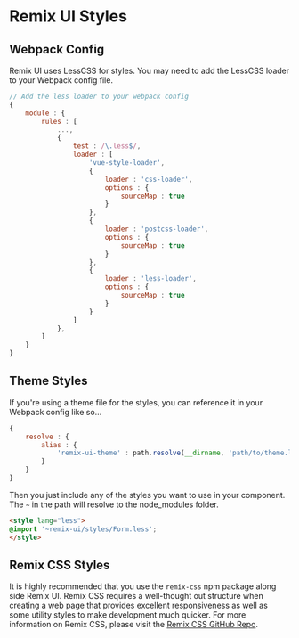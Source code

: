 # Remix UI Styles

## Webpack Config
Remix UI uses LessCSS for styles. You may need to add the LessCSS loader to your Webpack config file.
```js
// Add the less loader to your webpack config
{
    module : {
        rules : [
            ...,
            {
                test : /\.less$/,
                loader : [
                    'vue-style-loader',
                    {
                        loader : 'css-loader',
                        options : {
                            sourceMap : true
                        }
                    },
                    {
                        loader : 'postcss-loader',
                        options : {
                            sourceMap : true
                        }
                    },
                    {
                        loader : 'less-loader',
                        options : {
                            sourceMap : true
                        }
                    }
                ]
            },
        ]
    }
}
```

## Theme Styles
If you're using a theme file for the styles, you can reference it in your Webpack config like so...
```js
{
    resolve : {
        alias : {
            'remix-ui-theme' : path.resolve(__dirname, 'path/to/theme.less')
        }
    }
}
```

Then you just include any of the styles you want to use in your component. The `~` in the path will resolve to the node_modules folder.
```html
<style lang="less">
@import '~remix-ui/styles/Form.less';
</style>
```

## Remix CSS Styles
It is highly recommended that you use the `remix-css` npm package along side Remix UI. Remix CSS requires a well-thought out structure when creating a web page that provides excellent responsiveness as well as some utility styles to make development much quicker. For more information on Remix CSS, please visit the [Remix CSS GitHub Repo](https://github.com/RonnieSan/remix-css).